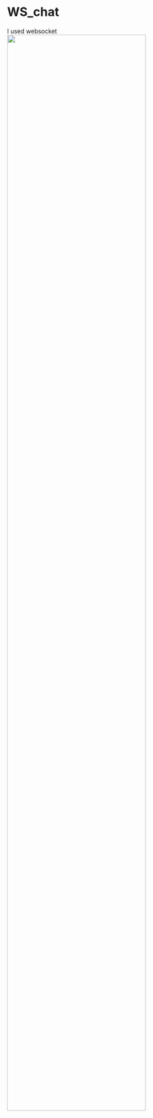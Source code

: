 # WS_chat
 I used websocket
 <br>
<img width="80%" src="https://user-images.githubusercontent.com/86773756/127778330-c523d325-0e8d-4c92-a6ad-bbfb4f684de7.png"/>


